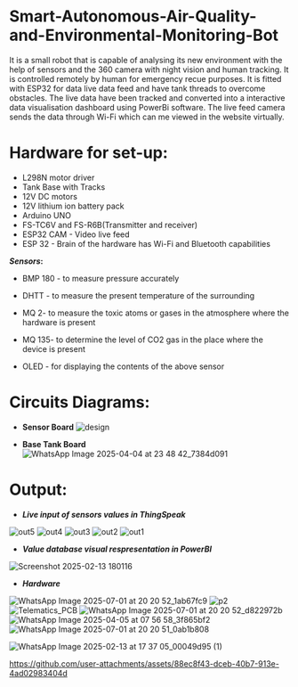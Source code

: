 # Smart-Autonomous-Air-Quality-and-Environmental-Monitoring-Bot
It is a small robot that is capable of analysing its new environment with the help of sensors and the 360 camera with night vision and human tracking. It is controlled remotely by human for emergency recue purposes. It is fitted with ESP32 for data live data feed and have tank threads to overcome obstacles. The live data have been tracked and converted into a interactive data visualisation dashboard using PowerBi software. The live feed camera sends the data through Wi-Fi which can me viewed in the website virtually.

 # Hardware for set-up:

- L298N motor driver
- Tank Base with Tracks
- 12V DC motors
- 12V lithium ion battery pack
- Arduino UNO
- FS-TC6V and FS-R6B(Transmitter and receiver)
- ESP32 CAM - Video live feed 
- ESP 32 - Brain of the hardware has Wi-Fi and Bluetooth capabilities

**_Sensors_:**

- BMP 180 - to measure pressure accurately

- DHTT - to measure the present temperature of the surrounding

- MQ 2- to measure the toxic atoms or gases in the atmosphere where the hardware is present

- MQ 135- to determine the level of CO2 gas in the place where the device is present

- OLED - for displaying the contents of the above sensor



# **Circuits Diagrams:**

- **Sensor Board**
![design](https://github.com/user-attachments/assets/47d36f87-21a3-4e07-a733-4cebd8ef8d92)


- **Base Tank Board**
![WhatsApp Image 2025-04-04 at 23 48 42_7384d091](https://github.com/user-attachments/assets/a04b6654-9ef9-4f46-881c-8524ad4e0aff)


# **Output:**

- **_Live input of sensors values in ThingSpeak_**

![out5](https://github.com/user-attachments/assets/59dc7814-2da2-41bd-bac2-9333d1e1067b)
![out4](https://github.com/user-attachments/assets/8fccf54e-7164-4829-b65c-e61cc2430eba)
![out3](https://github.com/user-attachments/assets/15195d5f-a84f-4d24-bd1a-4b40df1cc668)
![out2](https://github.com/user-attachments/assets/9af9d0f7-3edf-44c1-9d08-939f93ce5615)
![out1](https://github.com/user-attachments/assets/3c82c953-ae93-4157-be01-9504d760f271)

- _**Value database visual respresentation in PowerBI**_

![Screenshot 2025-02-13 180116](https://github.com/user-attachments/assets/2bece17c-ba18-4ff8-bd05-d080f3e7c4cf)

- _**Hardware**_
  
![WhatsApp Image 2025-07-01 at 20 20 52_1ab67fc9](https://github.com/user-attachments/assets/e1a95fa4-50c0-4183-ad72-aee4456151cd)
![p2](https://github.com/user-attachments/assets/7f269c24-2988-4bfd-b453-6ee4792bda6d)
![Telematics_PCB](https://github.com/user-attachments/assets/7b9014ce-e372-4e30-9ec6-ffe104ea22b4)
 ![WhatsApp Image 2025-07-01 at 20 20 52_d822972b](https://github.com/user-attachments/assets/845c3dd6-8fe4-4789-8720-f4d0a2736f56)
![WhatsApp Image 2025-04-05 at 07 56 58_3f865bf2](https://github.com/user-attachments/assets/bb35cc34-8b85-49f5-b488-9464cef714ad)
![WhatsApp Image 2025-07-01 at 20 20 51_0ab1b808](https://github.com/user-attachments/assets/16ee921f-f41d-48d0-8458-de18e4c70ee8)

![WhatsApp Image 2025-02-13 at 17 37 05_00049d95 (1)](https://github.com/user-attachments/assets/6be26bd8-00ad-4cca-b63c-0bd3226bdc5f)

https://github.com/user-attachments/assets/88ec8f43-dceb-40b7-913e-4ad02983404d
